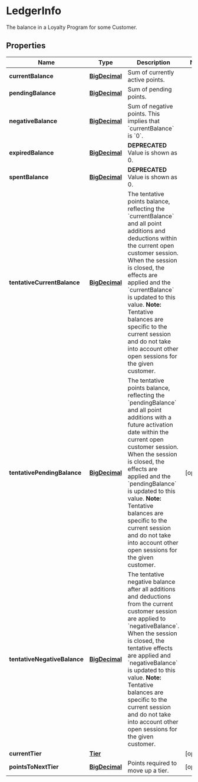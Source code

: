 

# LedgerInfo

The balance in a Loyalty Program for some Customer.
## Properties

Name | Type | Description | Notes
------------ | ------------- | ------------- | -------------
**currentBalance** | [**BigDecimal**](BigDecimal.md) | Sum of currently active points. | 
**pendingBalance** | [**BigDecimal**](BigDecimal.md) | Sum of pending points. | 
**negativeBalance** | [**BigDecimal**](BigDecimal.md) | Sum of negative points. This implies that &#x60;currentBalance&#x60; is &#x60;0&#x60;. | 
**expiredBalance** | [**BigDecimal**](BigDecimal.md) | **DEPRECATED** Value is shown as 0.  | 
**spentBalance** | [**BigDecimal**](BigDecimal.md) | **DEPRECATED** Value is shown as 0.  | 
**tentativeCurrentBalance** | [**BigDecimal**](BigDecimal.md) | The tentative points balance, reflecting the &#x60;currentBalance&#x60; and all point additions and deductions within the current open customer session. When the session is closed, the effects are applied and the &#x60;currentBalance&#x60; is updated to this value.  **Note:** Tentative balances are specific to the current session and do not take into account other open sessions for the given customer.  | 
**tentativePendingBalance** | [**BigDecimal**](BigDecimal.md) | The tentative points balance, reflecting the &#x60;pendingBalance&#x60; and all point additions with a future activation date within the current open customer session. When the session is closed, the effects are applied and the &#x60;pendingBalance&#x60; is updated to this value.  **Note:** Tentative balances are specific to the current session and do not take into account other open sessions for the given customer.  |  [optional]
**tentativeNegativeBalance** | [**BigDecimal**](BigDecimal.md) | The tentative negative balance after all additions and deductions from the current customer session are applied to &#x60;negativeBalance&#x60;. When the session is closed, the tentative effects are applied and &#x60;negativeBalance&#x60; is updated to this value.  **Note:** Tentative balances are specific to the current session and do not take into account other open sessions for the given customer.  | 
**currentTier** | [**Tier**](Tier.md) |  |  [optional]
**pointsToNextTier** | [**BigDecimal**](BigDecimal.md) | Points required to move up a tier. |  [optional]



